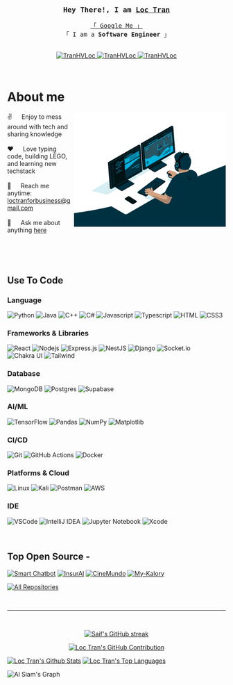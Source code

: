 <!---
TranHVLoc/TranHVLoc is a ✨ special ✨ repository because its `README.md` (this file) appears on your GitHub profile.
You can click the Preview link to take a look at your changes.
--->
<!--
<h2 align="center">
  Hello World! Loc's here!
  <img src="https://media.giphy.com/media/hvRJCLFzcasrR4ia7z/giphy.gif" width="28">
</h2>
-->

<!-- Intro  -->
<h3 align="center">
        <samp>Hey There!, I am
                <b><a target="_blank" href="https://tranhvloc.github.io/portfolio/">Loc Tran</a></b>
        </samp>
</h3>


<p align="center"> 
  <samp>
    <a href="https://www.google.com/search?q=Loc+Huu+Vinh+Tran">「 Google Me 」</a>
    <br>
    「 I am a <b>Software Engineer</b> 」
    <br>
    <br>
  </samp>
</p>

<p align="center">
 <a href="https://tranhvloc.github.io/portfolio" target="blank">
  <img src="https://img.shields.io/badge/Website-DC143C?style=for-the-badge&logo=medium&logoColor=white" alt="TranHVLoc" />
 </a>
 <a href="https://www.linkedin.com/in/loc-tran-59vn/" target="_blank">
  <img src="https://img.shields.io/badge/LinkedIn-0077B5?style=for-the-badge&logo=linkedin&logoColor=white" alt="TranHVLoc"/>
 </a>
 <a href="https://www.instagram.com/vin.lokko/" target="_blank">
  <img src="https://img.shields.io/badge/Instagram-fe4164?style=for-the-badge&logo=instagram&logoColor=white" alt="TranHVLoc" />
 </a> 
</p>
<br />

<!-- About Section -->
 # About me
 
<p>
 <img align="right" width="350" src="./assets/programming.gif" alt="Coding gif" />
  
 ✌️ &emsp; Enjoy to mess around with tech and sharing knowledge <br/><br/>
 ❤️ &emsp; Love typing code, building LEGO, and learning new techstack<br/><br/>
 📧 &emsp; Reach me anytime: loctranforbusiness@gmail.com<br/><br/>
 💬 &emsp; Ask me about anything [here](https://github.com/TranHVLoc/TranHVLoc/issues)

</p>

<br/>
<br/>
<br/>

## Use To Code

### Language
![Python](https://img.shields.io/badge/python-3670A0?style=for-the-badge&logo=python&logoColor=ffdd54)
![Java](https://img.shields.io/badge/java-%23ED8B00.svg?style=for-the-badge&logo=openjdk&logoColor=white)
![C++](https://img.shields.io/badge/c++-%2300599C.svg?style=for-the-badge&logo=c%2B%2B&logoColor=white)
![C#](https://img.shields.io/badge/c%23-%23239120.svg?style=for-the-badge&logo=csharp&logoColor=white)
![Javascript](https://img.shields.io/badge/Javascript-F0DB4F?style=for-the-badge&labelColor=black&logo=javascript&logoColor=F0DB4F)
![Typescript](https://img.shields.io/badge/Typescript-007acc?style=for-the-badge&labelColor=black&logo=typescript&logoColor=007acc)
![HTML](https://img.shields.io/badge/HTML5-E34F26?style=for-the-badge&logo=html5&logoColor=white)
![CSS3](https://img.shields.io/badge/CSS3-1572B6?style=for-the-badge&logo=css3&logoColor=white)

### Frameworks & Libraries
![React](https://img.shields.io/badge/-React-61DBFB?style=for-the-badge&labelColor=black&logo=react&logoColor=61DBFB)
![Nodejs](https://img.shields.io/badge/Nodejs-3C873A?style=for-the-badge&labelColor=black&logo=node.js&logoColor=3C873A)
![Express.js](https://img.shields.io/badge/Express.js-000000?style=for-the-badge&logo=express&logoColor=white)
![NestJS](https://img.shields.io/badge/nestjs-%23E0234E.svg?style=for-the-badge&logo=nestjs&logoColor=white)
![Django](https://img.shields.io/badge/django-%23092E20.svg?style=for-the-badge&logo=django&logoColor=white)
![Socket.io](https://img.shields.io/badge/Socket.io-black?style=for-the-badge&logo=socket.io&badgeColor=010101)
![Chakra UI](https://img.shields.io/badge/chakra-%234ED1C5.svg?style=for-the-badge&logo=chakraui&logoColor=white)
![Tailwind](https://img.shields.io/badge/Tailwind_CSS-092749?style=for-the-badge&logo=tailwindcss&logoColor=06B6D4&labelColor=000000)

### Database
![MongoDB](https://img.shields.io/badge/MongoDB-4EA94B?style=for-the-badge&logo=mongodb&logoColor=white)
![Postgres](https://img.shields.io/badge/postgres-%23316192.svg?style=for-the-badge&logo=postgresql&logoColor=white)
![Supabase](https://img.shields.io/badge/Supabase-3ECF8E?style=for-the-badge&logo=supabase&logoColor=white)

### AI/ML
![TensorFlow](https://img.shields.io/badge/TensorFlow-%23FF6F00.svg?style=for-the-badge&logo=TensorFlow&logoColor=white)
![Pandas](https://img.shields.io/badge/pandas-%23150458.svg?style=for-the-badge&logo=pandas&logoColor=white)
![NumPy](https://img.shields.io/badge/numpy-%23013243.svg?style=for-the-badge&logo=numpy&logoColor=white)
![Matplotlib](https://img.shields.io/badge/Matplotlib-%23ffffff.svg?style=for-the-badge&logo=Matplotlib&logoColor=black)

### CI/CD
![Git](https://img.shields.io/badge/Git-F05032?style=for-the-badge&logo=git&logoColor=white)
![GitHub Actions](https://img.shields.io/badge/github%20actions-%232671E5.svg?style=for-the-badge&logo=githubactions&logoColor=white)
![Docker](https://img.shields.io/badge/docker-%230db7ed.svg?style=for-the-badge&logo=docker&logoColor=white)

### Platforms & Cloud
![Linux](https://img.shields.io/badge/Linux-FCC624?style=for-the-badge&logo=linux&logoColor=black)
![Kali](https://img.shields.io/badge/Kali-268BEE?style=for-the-badge&logo=kalilinux&logoColor=white)
![Postman](https://img.shields.io/badge/Postman-FF6C37?style=for-the-badge&logo=postman&logoColor=white)
![AWS](https://img.shields.io/badge/AWS-%23FF9900.svg?style=for-the-badge&logo=amazon-aws&logoColor=white)

### IDE
![VSCode](https://img.shields.io/badge/Visual_Studio-0078d7?style=for-the-badge&logo=visual%20studio&logoColor=white)
![IntelliJ IDEA](https://img.shields.io/badge/IntelliJIDEA-000000.svg?style=for-the-badge&logo=intellij-idea&logoColor=white)
![Jupyter Notebook](https://img.shields.io/badge/jupyter-%23FA0F00.svg?style=for-the-badge&logo=jupyter&logoColor=white)
![Xcode](https://img.shields.io/badge/Xcode-007ACC?style=for-the-badge&logo=Xcode&logoColor=white)




<br/>

## Top Open Source -
[![Smart Chatbot](https://github-readme-stats.vercel.app/api/pin/?username=Meng-V&repo=smartchatbot&border_color=3fbfbf&bg_color=0D1117&title_color=C9D1D9&text_color=8B949E&icon_color=3fbfbf)](https://github.com/Meng-V/smartchatbot)
[![InsurAI](https://github-readme-stats.vercel.app/api/pin/?username=dominhnhut01&repo=healthcare_insurance_bot&border_color=3fbfbf&bg_color=0D1117&title_color=C9D1D9&text_color=8B949E&icon_color=3fbfbf)](https://github.com/dominhnhut01/healthcare_insurance_bot)
[![CineMundo](https://github-readme-stats.vercel.app/api/pin/?username=TranHVLoc&repo=CineMundo&border_color=3fbfbf&bg_color=0D1117&title_color=C9D1D9&text_color=8B949E&icon_color=3fbfbf)](https://github.com/TranHVLoc/CineMundo)
[![My-Kalory](https://github-readme-stats.vercel.app/api/pin/?username=dominhnhut01&repo=revolutionuc2023&border_color=3fbfbf&bg_color=0D1117&title_color=C9D1D9&text_color=8B949E&icon_color=3fbfbf)](https://github.com/dominhnhut01/revolutionuc2023)

<p align="left">
  <a href="https://github.com/TranHVLoc?tab=repositories" target="_blank"><img alt="All Repositories" title="All Repositories" src="https://img.shields.io/badge/-All%20Repos-2962FF?style=for-the-badge&logo=koding&logoColor=white"/></a>
</p>

<br/>
<hr/>
<br/>

<p align="center">
  <a href="https://github.com/TranHVLoc">
    <img src="https://github-readme-streak-stats.herokuapp.com/?user=TranHVLoc&theme=radical&border=3fbfbf&background=0D1117" alt="Saif's GitHub streak"/>
  </a>
</p>

<p align="center">
  <a href="https://github.com/TranHVLoc">
    <img src="https://github-profile-summary-cards.vercel.app/api/cards/profile-details?username=TranHVLoc&theme=react" alt="Loc Tran's GitHub Contribution"/>
  </a>
</p>

<a> 
    <a href="https://github.com/TranHVLoc"><img alt="Loc Tran's Github Stats" src="https://denvercoder1-github-readme-stats.vercel.app/api?username=TranHVLoc&show_icons=true&count_private=true&theme=react&border_color=3f7fbf&bg_color=0D1117&title_color=3fbfbf&icon_color=F8D866" height="192px" width="49.5%"/></a>
  <a href="https://github.com/TranHVLoc"><img alt="Loc Tran's Top Languages" src="https://denvercoder1-github-readme-stats.vercel.app/api/top-langs/?username=TranHVLoc&langs_count=8&layout=compact&theme=react&border_color=3f7fbf&bg_color=0D1117&title_color=3fbfbf&icon_color=F8D866" height="192px" width="49.5%"/></a>
  <br/>
</a>


![Al Siam's Graph](https://github-readme-activity-graph.vercel.app/graph?username=TranHVLoc&custom_title=Loc%20Tran's%20GitHub%20Activity%20Graph&bg_color=0D1117&color=3f7fbf&line=3fbfbf&point=3fbfbf&area_color=FFFFFF&title_color=FFFFFF&area=true)
